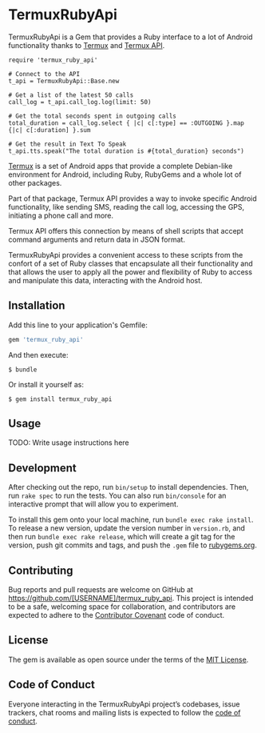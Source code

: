 # TermuxRubyApi

TermuxRubyApi is a Gem that provides a Ruby interface to a lot of
Android functionality thanks to [Termux](https://termux.com/) and
[Termux API](https://wiki.termux.com/wiki/Termux:API).


    require 'termux_ruby_api'

    # Connect to the API
    t_api = TermuxRubyApi::Base.new

    # Get a list of the latest 50 calls
    call_log = t_api.call_log.log(limit: 50)

    # Get the total seconds spent in outgoing calls
    total_duration = call_log.select { |c| c[:type] == :OUTGOING }.map {|c| c[:duration] }.sum

    # Get the result in Text To Speak
    t_api.tts.speak("The total duration is #{total_duration} seconds")

[Termux](https://termux.com/) is a set of Android apps that provide a
complete Debian-like environment for Android, including Ruby, RubyGems
and a whole lot of other packages.

Part of that package, Termux API provides a way to invoke specific
Android functionality, like sending SMS, reading the call log,
accessing the GPS, initiating a phone call and more.

Termux API offers this connection by means of shell scripts that
accept command arguments and return data in JSON format.

TermuxRubyApi provides a convenient access to these scripts from the
confort of a set of Ruby classes that encapsulate all their
functionality and that allows the user to apply all the power and
flexibility of Ruby to access and manipulate this data, interacting
with the Android host.

## Installation

Add this line to your application's Gemfile:

```ruby
gem 'termux_ruby_api'
```

And then execute:

    $ bundle

Or install it yourself as:

    $ gem install termux_ruby_api

## Usage

TODO: Write usage instructions here

## Development

After checking out the repo, run `bin/setup` to install dependencies. Then, run `rake spec` to run the tests. You can also run `bin/console` for an interactive prompt that will allow you to experiment.

To install this gem onto your local machine, run `bundle exec rake install`. To release a new version, update the version number in `version.rb`, and then run `bundle exec rake release`, which will create a git tag for the version, push git commits and tags, and push the `.gem` file to [rubygems.org](https://rubygems.org).

## Contributing

Bug reports and pull requests are welcome on GitHub at https://github.com/[USERNAME]/termux_ruby_api. This project is intended to be a safe, welcoming space for collaboration, and contributors are expected to adhere to the [Contributor Covenant](http://contributor-covenant.org) code of conduct.

## License

The gem is available as open source under the terms of the [MIT License](https://opensource.org/licenses/MIT).

## Code of Conduct

Everyone interacting in the TermuxRubyApi project’s codebases, issue trackers, chat rooms and mailing lists is expected to follow the [code of conduct](https://github.com/[USERNAME]/termux_ruby_api/blob/master/CODE_OF_CONDUCT.md).
